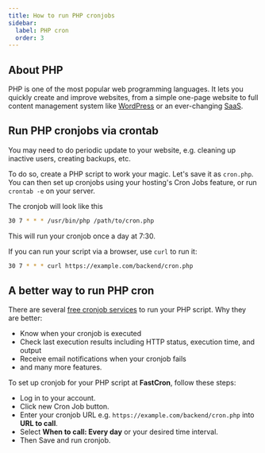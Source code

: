 ```yaml
---
title: How to run PHP cronjobs
sidebar:
  label: PHP cron
  order: 3
---
```


## About PHP

PHP is one of the most popular web programming languages.
It lets you quickly create and improve websites, from a simple one-page website
to full content management system like [WordPress](/tutorials/wp-cron) 
or an ever-changing [SaaS](/tutorials/laravel-cron).


## Run PHP cronjobs via crontab

You may need to do periodic update to your website, e.g. cleaning up inactive users, creating backups, etc.

To do so, create a PHP script to work your magic. Let's save it as `cron.php`.
You can then set up cronjobs using your hosting's Cron Jobs feature, or run `crontab -e` on your server.

The cronjob will look like this
```sh
30 7 * * * /usr/bin/php /path/to/cron.php
```
This will run your cronjob once a day at 7:30.

If you can run your script via a browser, use `curl` to run it:
```sh
30 7 * * * curl https://example.com/backend/cron.php
```

## A better way to run PHP cron

There are several [free cronjob services](/blog/free-cron-job-services) to run your PHP script.
Why they are better:

- Know when your cronjob is executed
- Check last execution results including HTTP status, execution time, and output
- Receive email notifications when your cronjob fails
- and many more features.

To set up cronjob for your PHP script at **FastCron**, follow these steps:
- Log in to your account.
- Click new Cron Job button.
- Enter your cronjob URL e.g. `https://example.com/backend/cron.php` into **URL to call**.
- Select **When to call: Every day** or your desired time interval.
- Then Save and run cronjob.

